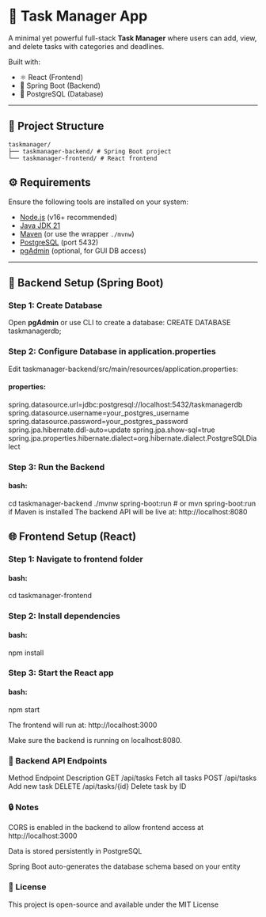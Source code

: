 # 📝 Task Manager App

A minimal yet powerful full-stack **Task Manager** where users can add, view, and delete tasks with categories and deadlines.

Built with:
- ⚛️ React (Frontend)
- 🌱 Spring Boot (Backend)
- 🐘 PostgreSQL (Database)

---

## 📁 Project Structure

```
taskmanager/
├── taskmanager-backend/ # Spring Boot project
└── taskmanager-frontend/ # React frontend
```


## ⚙️ Requirements

Ensure the following tools are installed on your system:

- [Node.js](https://nodejs.org/) (v16+ recommended)
- [Java JDK 21](https://adoptium.net/)
- [Maven](https://maven.apache.org/) (or use the wrapper `./mvnw`)
- [PostgreSQL](https://www.postgresql.org/) (port 5432)
- [pgAdmin](https://www.pgadmin.org/) (optional, for GUI DB access)

---

## 🧱 Backend Setup (Spring Boot)

### Step 1: Create Database

Open **pgAdmin** or use CLI to create a database:
CREATE DATABASE taskmanagerdb;

### Step 2: Configure Database in application.properties
Edit taskmanager-backend/src/main/resources/application.properties:

#### properties:
spring.datasource.url=jdbc:postgresql://localhost:5432/taskmanagerdb
spring.datasource.username=your_postgres_username
spring.datasource.password=your_postgres_password
spring.jpa.hibernate.ddl-auto=update
spring.jpa.show-sql=true
spring.jpa.properties.hibernate.dialect=org.hibernate.dialect.PostgreSQLDialect

### Step 3: Run the Backend
#### bash:
cd taskmanager-backend
./mvnw spring-boot:run   # or mvn spring-boot:run if Maven is installed
The backend API will be live at:
http://localhost:8080

## 🌐 Frontend Setup (React)
### Step 1: Navigate to frontend folder
#### bash:
cd taskmanager-frontend
### Step 2: Install dependencies
#### bash:
npm install
### Step 3: Start the React app
#### bash:
npm start

The frontend will run at:
http://localhost:3000

Make sure the backend is running on localhost:8080.

### 📡 Backend API Endpoints
Method	Endpoint	Description
GET	/api/tasks	Fetch all tasks
POST	/api/tasks	Add new task
DELETE	/api/tasks/{id}	Delete task by ID

### 🔒 Notes
CORS is enabled in the backend to allow frontend access at http://localhost:3000

Data is stored persistently in PostgreSQL

Spring Boot auto-generates the database schema based on your entity

### 📄 License
This project is open-source and available under the MIT License
